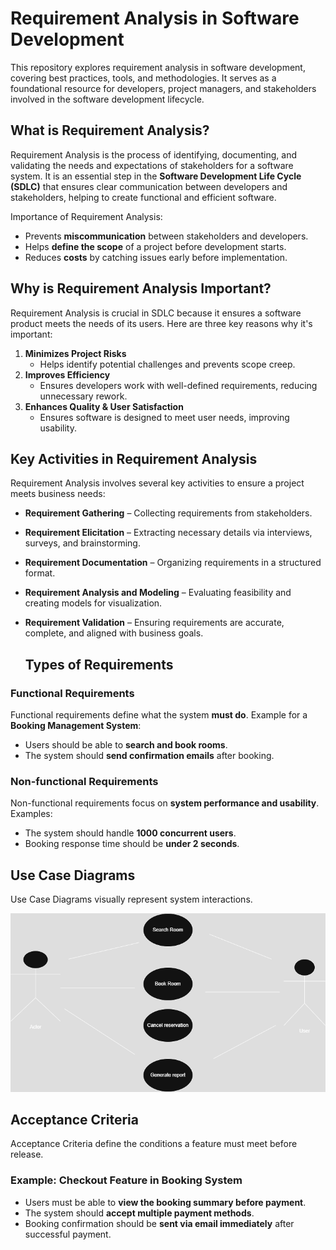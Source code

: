 # Requirement Analysis in Software Development
This repository explores requirement analysis in software development, covering best practices, tools, and methodologies. It serves as a foundational resource for developers, project managers, and stakeholders involved in the software development lifecycle.
## What is Requirement Analysis?

Requirement Analysis is the process of identifying, documenting, and validating the needs and expectations of stakeholders for a software system. It is an essential step in the **Software Development Life Cycle (SDLC)** that ensures clear communication between developers and stakeholders, helping to create functional and efficient software.

Importance of Requirement Analysis:
- Prevents **miscommunication** between stakeholders and developers.
- Helps **define the scope** of a project before development starts.
- Reduces **costs** by catching issues early before implementation.

## Why is Requirement Analysis Important?

Requirement Analysis is crucial in SDLC because it ensures a software product meets the needs of its users. Here are three key reasons why it's important:

1. **Minimizes Project Risks**  
   - Helps identify potential challenges and prevents scope creep.
2. **Improves Efficiency**  
   - Ensures developers work with well-defined requirements, reducing unnecessary rework.
3. **Enhances Quality & User Satisfaction**  
   - Ensures software is designed to meet user needs, improving usability.

## Key Activities in Requirement Analysis

Requirement Analysis involves several key activities to ensure a project meets business needs:

- **Requirement Gathering** – Collecting requirements from stakeholders.
- **Requirement Elicitation** – Extracting necessary details via interviews, surveys, and brainstorming.
- **Requirement Documentation** – Organizing requirements in a structured format.
- **Requirement Analysis and Modeling** – Evaluating feasibility and creating models for visualization.
- **Requirement Validation** – Ensuring requirements are accurate, complete, and aligned with business goals.

  ## Types of Requirements

### Functional Requirements
Functional requirements define what the system **must do**. Example for a **Booking Management System**:
- Users should be able to **search and book rooms**.
- The system should **send confirmation emails** after booking.

### Non-functional Requirements
Non-functional requirements focus on **system performance and usability**. Examples:
- The system should handle **1000 concurrent users**.
- Booking response time should be **under 2 seconds**.

## Use Case Diagrams

Use Case Diagrams visually represent system interactions.

![Use Case Diagram](alx-booking-uc.png)

## Acceptance Criteria

Acceptance Criteria define the conditions a feature must meet before release.

### Example: Checkout Feature in Booking System
- Users must be able to **view the booking summary before payment**.
- The system should **accept multiple payment methods**.
- Booking confirmation should be **sent via email immediately** after successful payment.

